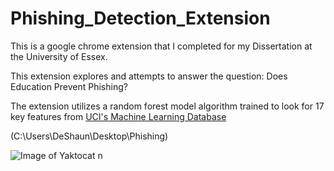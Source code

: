 # Phishing_Detection_Extension

This is a google chrome extension that I completed for my Dissertation at the University of Essex. 

This extension explores and attempts to answer the question: Does Education Prevent Phishing? 

The extension utilizes a random forest model algorithm trained to look for 17 key features from [UCI's Machine Learning Database](https://archive.ics.uci.edu/ml/datasets/phishing+websites)

(C:\Users\DeShaun\Desktop\Phishing)

![Image of Yaktocat](https://octodex.github.com/images/yaktocat.png)
n 
